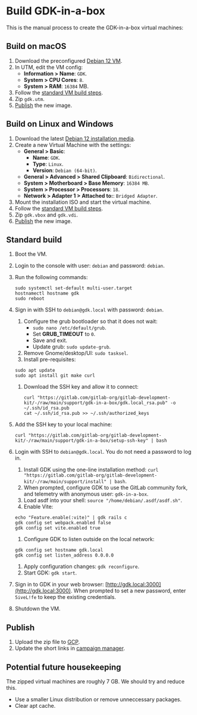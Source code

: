 # Build GDK-in-a-box

This is the manual process to create the GDK-in-a-box virtual machines:

## Build on macOS

1. Download the preconfigured [Debian 12 VM](https://mac.getutm.app/gallery/debian-12).
1. In UTM, edit the VM config:
   - **Information > Name**: `GDK`.
   - **System > CPU Cores**: `8`.
   - **System > RAM**: `16384` MB.
1. Follow the [standard VM build steps](#standard-build).
1. Zip `gdk.utm`.
1. [Publish](#publish) the new image.

## Build on Linux and Windows

1. Download the latest [Debian 12 installation media](https://cdimage.debian.org/debian-cd/current/amd64/iso-cd/).
1. Create a new Virtual Machine with the settings:
   - **General > Basic**:
     - **Name**: `GDK`.
     - **Type**: `Linux`.
     - **Version**: `Debian (64-bit)`.
   - **General > Advanced > Shared Clipboard**: `Bidirectional`.
   - **System > Motherboard > Base Memory**: `16384 MB`.
   - **System > Processor > Processors**: `18`.
   - **Network > Adapter 1 > Attached to:**: `Bridged Adapter`.
1. Mount the installation ISO and start the virtual machine.
1. Follow the [standard VM build steps](#standard-build).
1. Zip `gdk.vbox` and `gdk.vdi`.
1. [Publish](#publish) the new image.

## Standard build

1. Boot the VM.
1. Login to the console with user: `debian` and password: `debian`.
1. Run the following commands:

   ```shell
   sudo systemctl set-default multi-user.target
   hostnamectl hostname gdk
   sudo reboot
   ```

1. Sign in with SSH to `debian@gdk.local` with password: `debian`.
   1. Configure the grub bootloader so that it does not wait:
      - ```sudo nano /etc/default/grub```.
      - Set **GRUB_TIMEOUT** to `0`.
      - Save and exit.
      - Update grub: ```sudo update-grub```.
   1. Remove Gnome/desktop/UI: ```sudo tasksel```.
   1. Install pre-requisites:

   ```shell
   sudo apt update
   sudo apt install git make curl
   ```

   1. Download the SSH key and allow it to connect:
    
      ```shell
      curl "https://gitlab.com/gitlab-org/gitlab-development-kit/-/raw/main/support/gdk-in-a-box/gdk.local_rsa.pub" -o ~/.ssh/id_rsa.pub
      cat ~/.ssh/id_rsa.pub >> ~/.ssh/authorized_keys
      ```

1. Add the SSH key to your local machine:

   ```shell
   curl "https://gitlab.com/gitlab-org/gitlab-development-kit/-/raw/main/support/gdk-in-a-box/setup-ssh-key" | bash
   ```

1. Login with SSH to `debian@gdk.local`. You do not need a password to log in.
   1. Install GDK using the one-line installation method: ```curl "https://gitlab.com/gitlab-org/gitlab-development-kit/-/raw/main/support/install" | bash```.
   1. When prompted, configure GDK to use the GitLab community fork, and telemetry with anonymous user: `gdk-in-a-box`.
   1. Load asdf into your shell: ```source "/home/debian/.asdf/asdf.sh"```.
   1. Enable Vite: 
  
   ```shell
   echo "Feature.enable(:vite)" | gdk rails c
   gdk config set webpack.enabled false
   gdk config set vite.enabled true
   ```

   1. Configure GDK to listen outside on the local network:

   ```shell
   gdk config set hostname gdk.local
   gdk config set listen_address 0.0.0.0
   ```

   1. Apply configuration changes: ```gdk reconfigure```.
   1. Start GDK: ```gdk start```.
1. Sign in to GDK in your web browser: [http://gdk.local:3000](http://gdk.local:3000).
   When prompted to set a new password, enter `5iveL!fe` to keep the existing credentials.
1. Shutdown the VM.

## Publish

1. Upload the zip file to [GCP](https://console.cloud.google.com/storage/browser/contributor-success-public).
1. Update the short links in [campaign manager](https://campaign-manager.gitlab.com/campaigns/view/94).

## Potential future housekeeping

The zipped virtual machines are roughly 7 GB.
We should try and reduce this.

- Use a smaller Linux distribution or remove unneccessary packages.
- Clear apt cache.
